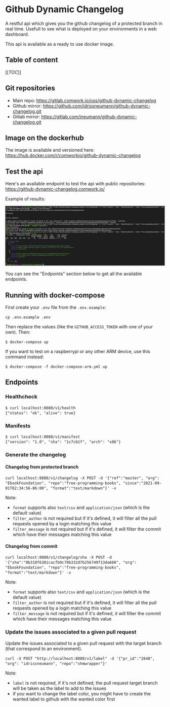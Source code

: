 # Github Dynamic Changelog

A restful api which gives you the github changelog of a protected branch in real time.
Usefull to see what is deployed on your environments in a web dashboard.

This api is available as a ready to use docker image.

## Table of content

[[_TOC_]]

## Git repositories

* Main repo: https://gitlab.comwork.io/oss/github-dynamic-changelog
* Github mirror: https://github.com/idrissneumann/github-dynamic-changelog.git
* Gitlab mirror: https://gitlab.com/ineumann/github-dynamic-changelog.git

## Image on the dockerhub

The image is available and versioned here: https://hub.docker.com/r/comworkio/github-dynamic-changelog

## Test the api

Here's an available endpoint to test the api with public repositories: https://github-dynamic-changelog.comwork.io/

Example of results:

![github-dynamic-changelog](./images/github-dynamic-changelog.png)

You can see the "Endpoints" section below to get all the available endpoints.
## Running with docker-compose

First create your `.env` file from the `.env.example`:

```shell
cp .env.example .env
```

Then replace the values (like the `GITHUB_ACCESS_TOKEN` with one of your own). Then:

```shell
$ docker-compose up
```

If you want to test on a raspberrypi or any other ARM device, use this command instead:

```shell
$ docker-compose -f docker-compose-arm.yml up
```
## Endpoints

### Healthcheck

```shell
$ curl localhost:8080/v1/health
{"status": "ok", "alive": true}
```

### Manifests

```shell
$ curl localhost:8080/v1/manifest 
{"version": "1.0", "sha": "1c7cb1f", "arch": "x86"}
```

### Generate the changelog

#### Changelog from protected branch

```shell
curl localhost:8080/v1/changelog -X POST -d '{"ref":"master", "org": "EbookFoundation", "repo":"free-programming-books", "since":"2021-09-01T02:34:56-06:00", "format":"text/markdown"}' -v
```

Note:
* `format` supports also `text/csv` and `application/json` (which is the default value)
* `filter_author` is not required but if it's defined, it will filter all the pull requests opened by a login matching this value
* `filter_message` is not required but if it's defined, it will filter the commit which have their messages matching this value

#### Changelog from commit

```shell
curl localhost:8080/v1/changelog/sha -X POST -d '{"sha":"0b318f6381cacfb9c79b332d7b256749f13da668", "org": "EbookFoundation", "repo":"free-programming-books", "format":"text/markdown"}' -v
```

Note:
* `format` supports also `text/csv` and `application/json` (which is the default value)
* `filter_author` is not required but if it's defined, it will filter all the pull requests opened by a login matching this value
* `filter_message` is not required but if it's defined, it will filter the commit which have their messages matching this value

### Update the issues associated to a given pull request

Update the issues associated to a given pull request with the target branch (that correspond to an environment).

```shell
curl -X POST "http://localhost:8080/v1/label" -d '{"pr_id":"2648", "org": "idrissneumann", "repo":"shmwrapper"}'
```

Note:
* `label` is not required, if it's not defined, the pull request target branch will be taken as the label to add to the issues
* if you want to change the label color, you might have to create the wanted label to github with the wanted color first
